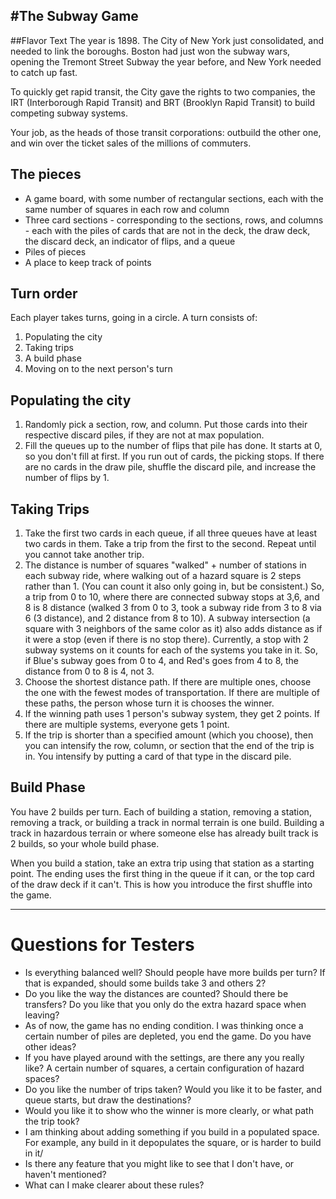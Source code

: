 #The Subway Game
---
##Flavor Text
The year is 1898. The City of New York just consolidated, and needed to link the boroughs. Boston had just won the subway wars, opening the Tremont Street Subway the year before, and New York needed to catch up fast.

To quickly get rapid transit, the City gave the rights to two companies, the IRT (Interborough Rapid Transit) and BRT (Brooklyn Rapid Transit) to build competing subway systems.

Your job, as the heads of those transit corporations: outbuild the other one, and win over the ticket sales of the millions of commuters.

## The pieces
 * A game board, with some number of rectangular sections, each with the same number of squares in each row and column
 * Three card sections - corresponding to the sections, rows, and columns - each with the piles of cards that are not in the deck, the draw deck, the discard deck, an indicator of flips, and a queue
 * Piles of pieces
 * A place to keep track of points

## Turn order
Each player takes turns, going in a circle. A turn consists of:

 1. Populating the city
 2. Taking trips
 3. A build phase
 4. Moving on to the next person's turn

## Populating the city
 1. Randomly pick a section, row, and column. Put those cards into their respective discard piles, if they are not at max population.
 2. Fill the queues up to the number of flips that pile has done. It starts at 0, so you don't fill at first. If you run out of cards, the picking stops. If there are no cards in the draw pile, shuffle the discard pile, and increase the number of flips by 1.

## Taking Trips
 1. Take the first two cards in each queue, if all three queues have at least two cards in them. Take a trip from the first to the second. Repeat until you cannot take another trip.
 2. The distance is number of squares "walked" + number of stations in each subway ride, where walking out of a hazard square is 2 steps rather than 1. (You can count it also only going in, but be consistent.) So, a trip from 0 to 10, where there are connected subway stops at 3,6, and 8 is 8 distance (walked 3 from 0 to 3, took a subway ride from 3 to 8 via 6 (3 distance), and 2 distance from 8 to 10). A subway intersection (a square with 3 neighbors of the same color as it) also adds distance as if it were a stop (even if there is no stop there). Currently, a stop with 2 subway systems on it counts for each of the systems you take in it. So, if Blue's subway goes from 0 to 4, and Red's goes from 4 to 8, the distance from 0 to 8 is 4, not 3.
 3. Choose the shortest distance path. If there are multiple ones, choose the one with the fewest modes of transportation. If there are multiple of these paths, the person whose turn it is chooses the winner.
 4. If the winning path uses 1 person's subway system, they get 2 points. If there are multiple systems, everyone gets 1 point.
 5. If the trip is shorter than a specified amount (which you choose), then you can intensify the row, column, or section that the end of the trip is in. You intensify by putting a card of that type in the discard pile.

## Build Phase

You have 2 builds per turn. Each of building a station, removing a station, removing a track, or building a track in normal terrain is one build. Building a track in hazardous terrain or where someone else has already built track is 2 builds, so your whole build phase.

When you build a station, take an extra trip using that station as a starting point. The ending uses the first thing in the queue if it can, or the top card of the draw deck if it can't. This is how you introduce the first shuffle into the game.

---
# Questions for Testers
 * Is everything balanced well? Should people have more builds per turn? If that is expanded, should some builds take 3 and others 2?
 * Do you like the way the distances are counted? Should there be transfers? Do you like that you only do the extra hazard space when leaving?
 * As of now, the game has no ending condition. I was thinking once a certain number of piles are depleted, you end the game. Do you have other ideas?
 * If you have played around with the settings, are there any you really like? A certain number of squares, a certain configuration of hazard spaces?
 * Do you like the number of trips taken? Would you like it to be faster, and queue starts, but draw the destinations?
 * Would you like it to show who the winner is more clearly, or what path the trip took?
 * I am thinking about adding something if you build in a populated space. For example, any build in it depopulates the square, or is harder to build in it/
 * Is there any feature that you might like to see that I don't have, or haven't mentioned?
 * What can I make clearer about these rules?